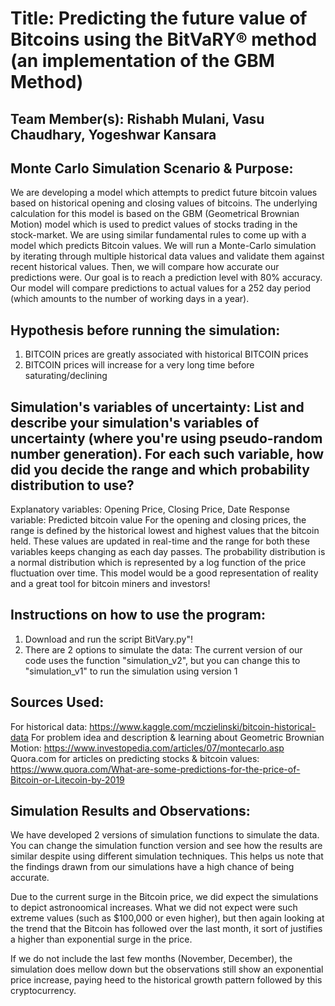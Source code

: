 # Title: Predicting the future value of Bitcoins using the BitVaRY® method (an implementation of the GBM Method)

## Team Member(s): Rishabh Mulani, Vasu Chaudhary, Yogeshwar Kansara

## Monte Carlo Simulation Scenario & Purpose: 
We are developing a model which attempts to predict future bitcoin values based on historical opening and closing values of bitcoins. The underlying calculation for this model is based on the GBM (Geometrical Brownian Motion) model which is used to predict values of stocks trading in the stock-market. We are using similar fundamental rules to come up with a model which predicts Bitcoin values. We will run a Monte-Carlo simulation by iterating through multiple historical data values and validate them against recent historical values. Then, we will compare how accurate our predictions were. Our goal is to reach a prediction level with 80% accuracy. Our model will compare predictions to actual values for a 252 day period (which amounts to the number of working days in a year).


## Hypothesis before running the simulation:
1. BITCOIN prices are greatly associated with historical BITCOIN prices
2. BITCOIN prices will increase for a very long time before saturating/declining

## Simulation's variables of uncertainty: List and describe your simulation's variables of uncertainty (where you're using pseudo-random number generation). For each such variable, how did you decide the range and which probability distribution to use?
Explanatory variables: Opening Price, Closing Price, Date
Response variable: Predicted bitcoin value
For the opening and closing prices, the range is defined by the historical lowest and highest values that the bitcoin held. These values are updated in real-time and the range for both these variables keeps changing as each day passes.
The probability distribution is a normal distribution which is represented by a log function of the price fluctuation over time.
This model would be a good representation of reality and a great tool for bitcoin miners and investors!

## Instructions on how to use the program:
1. Download and run the script BitVary.py"!
2. There are 2 options to simulate the data: The current version of our code uses the function "simulation_v2", but you can change this to "simulation_v1" to run the simulation using version 1 

## Sources Used:
For historical data: https://www.kaggle.com/mczielinski/bitcoin-historical-data 
For problem idea and description & learning about Geometric Brownian Motion: https://www.investopedia.com/articles/07/montecarlo.asp 
Quora.com for articles on predicting stocks & bitcoin values: https://www.quora.com/What-are-some-predictions-for-the-price-of-Bitcoin-or-Litecoin-by-2019

## Simulation Results and Observations:
We have developed 2 versions of simulation functions to simulate the data. You can change the simulation function version and see how the results are similar despite using different simulation techniques. This helps us note that the findings drawn from our simulations have a high chance of being accurate.

Due to the current surge in the Bitcoin price, we did expect the simulations to depict astronoomical increases. What we did not expect were such extreme values (such as $100,000 or even higher), but then again looking at the trend that the Bitcoin has followed over the last month, it sort of justifies a higher than exponential surge in the price.

If we do not include the last few months (November, December), the simulation does mellow down but the observations still show an exponential price increase, paying heed to the historical growth pattern followed by this cryptocurrency.
